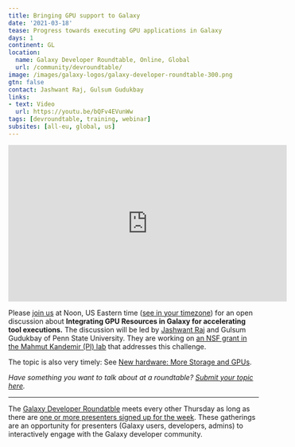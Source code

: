 ```yaml
---
title: Bringing GPU support to Galaxy
date: '2021-03-18'
tease: Progress towards executing GPU applications in Galaxy
days: 1
continent: GL
location:
  name: Galaxy Developer Roundtable, Online, Global
  url: /community/devroundtable/
image: /images/galaxy-logos/galaxy-developer-roundtable-300.png
gtn: false
contact: Jashwant Raj, Gulsum Gudukbay
links:
- text: Video
  url: https://youtu.be/bQFv4EVunWw
tags: [devroundtable, training, webinar]
subsites: [all-eu, global, us]
---
```


<iframe width="560" height="315" src="https://www.youtube-nocookie.com/embed/bQFv4EVunWw" frameborder="0" allow="accelerometer; autoplay; encrypted-media; gyroscope; picture-in-picture" allowfullscreen></iframe>

Please [join us](https://psu.zoom.us/j/92752763386) at Noon, US Eastern time ([see in your timezone](https://www.timeanddate.com/worldclock/fixedtime.html?msg=Galaxy+Developer+Roundtable&iso=20210318T12&p1=179&ah=1)) for an open discussion about **Integrating GPU Resources in Galaxy for accelerating tool executions.** The discussion will be led by [Jashwant Raj](http://www.cse.psu.edu/~jqg5490/) and Gulsum Gudukbay of Penn State University. They are working on [an NSF grant in the Mahmut Kandemir (PI) lab](https://news.psu.edu/story/598806/2019/11/18/research/computer-science-and-engineering-professor-receives-35m-nsf-grant) that addresses this challenge.

The topic is also very timely: See [New hardware: More Storage and GPUs](https://galaxyproject.eu/posts/2020/11/17/new-compute-nodes/).


*Have something you want to talk about at a roundtable? [Submit your topic here](https://bit.ly/gxdevroundtablepresent).*

---

The [Galaxy Developer Roundatble](/community/devroundtable/) meets every other Thursday as long as there are [one or more presenters signed up for the week](https://bit.ly/gxdevroundtablepresent).  These gatherings are an opportunity for presenters (Galaxy users, developers, admins) to interactively engage with the Galaxy developer community.
